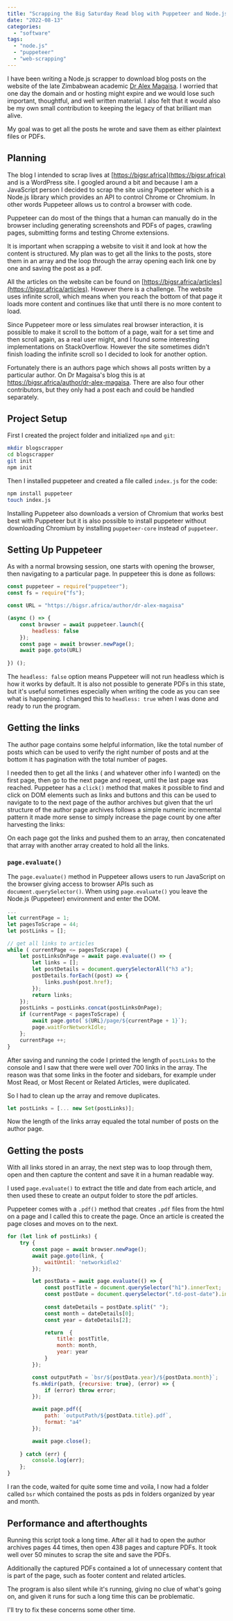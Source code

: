 ```yaml
---
title: "Scrapping the Big Saturday Read blog with Puppeteer and Node.js"
date: "2022-08-13"
categories: 
  - "software"
tags: 
  - "node.js"
  - "puppeteer"
  - "web-scrapping"
---
```


I have been writing a Node.js scrapper to download blog posts on the website of the late Zimbabwean academic [Dr Alex Magaisa](https://bigsr.africa). I worried that one day the domain and or hosting might expire and we would lose such important, thoughtful, and well written material. I also felt that it would also be my own small contribution to keeping the legacy of that brilliant man alive.

My goal was to get all the posts he wrote and save them as either plaintext files or PDFs.

## Planning

The blog I intended to scrap lives at [https://bigsr.africa](https://bigsr.africa) and is a WordPress site. I googled around a bit and because I am a JavaScript person I decided to scrap the site using Puppeteer which is a Node.js library which provides an API to control Chrome or Chromium. In other words Puppeteer allows us to control a browser with code.

Puppeteer can do most of the things that a human can manually do in the browser including generating screenshots and PDFs of pages, crawling pages, submitting forms and testing Chrome extensions.

It is important when scrapping a website to visit it and look at how the content is structured. My plan was to get all the links to the posts, store them in an array and the loop through the array opening each link one by one and saving the post as a pdf.

All the articles on the website can be found on [https://bigsr.africa/articles](https://bigsr.africa/articles). However there is a challenge. The website uses infinite scroll, which means when you reach the bottom of that page it loads more content and continues like that until there is no more content to load.

Since Puppeteer more or less simulates real browser interaction, it is possible to make it scroll to the bottom of a page, wait for a set time and then scroll again, as a real user might, and I found some interesting implementations on StackOverflow. However the site sometimes didn't finish loading the infinite scroll so I decided to look for another option.

 Fortunately there is an authors page which shows all posts written by a particular author. On Dr Magaisa's blog this is at https://bigsr.africa/author/dr-alex-magaisa. There  are also four other contributors, but they only had a post  each and could be handled separately.

## Project Setup

First I created the project folder and initialized `npm` and `git`:

```bash
mkdir blogscrapper
cd blogscrapper
git init
npm init 
```

Then I installed puppeteer and created a file called `index.js` for the code:

```bash
npm install puppeteer
touch index.js
```

Installing Puppeteer also downloads a version of Chromium that works best best with Puppeteer but it is also possible to install puppeteer without downloading Chromium by installing `puppeteer-core` instead of `puppeteer`.

## Setting Up Puppeteer

As with a normal browsing session, one starts with opening the browser, then navigating to a particular page. In puppeteer this is done as follows:

```javascript
const puppeteer = require("puppeteer");
const fs = require("fs");

const URL = "https://bigsr.africa/author/dr-alex-magaisa"

(async () => {
	const browser = await puppeteer.launch({
		headless: false
	});
	const page = await browser.newPage();
	await page.goto(URL)
	
}) ();
```

The `headless: false` option means Puppeteer will not run headless which is how it works by default. It is also not possible to generate PDFs in this state, but it's useful sometimes especially when writing the code as you can see what is happening. I changed this to `headless: true` when I was done and ready to run the program.

## Getting the links

The author page contains some helpful information, like the total number of posts which can be used to verify the right number of posts and at the bottom it has pagination with the total number of pages.

I needed then to get all the links ( and whatever other info I wanted) on the first page, then go to the next page and repeat, until the last page was reached. Puppeteer has a `click()` method that makes it possible to find and click on DOM elements such as links and buttons and this  can be used to navigate to to the next page of the author archives but given that the url structure of the author page archives follows a simple numeric incremental pattern it made more sense to simply increase the page count by one after harvesting the links:

On each page got the links and pushed them to an array, then concatenated that array with another array created to hold all the links.

### `page.evaluate()`

The `page.evaluate()` method in Puppeteer allows users to run JavaScript on the browser giving access to browser APIs such as `document.querySelector()`. When using `page.evaluate()` you leave the Node.js (Puppeteer) environment and enter the DOM.

```javascript
...
let currentPage = 1;
let pagesToScrape = 44;
let postLinks = [];

// get all links to articles
while ( currentPage <= pagesToScrape) {
	let postLinksOnPage = await page.evaluate(() => {
		let links = [];
		let postDetails = document.querySelectorAll("h3 a");
		postDetails.forEach((post) => {
			links.push(post.href);
		});
		return links;
	});
	postLinks = postLinks.concat(postLinksOnPage);
	if (currentPage < pagesToScrape) {
		await page.goto(`${URL}/page/${currentPage + 1}`);
		page.waitForNetworkIdle;
	};
	currentPage ++;
}
```

After saving and running the code I printed the length of `postLinks` to the console and I saw that there were well over 700 links in the array. The reason was that some links in the footer and sidebars, for example under Most Read, or Most Recent or Related Articles, were duplicated.

So I had to clean up the array and remove duplicates.

```javascript
let postLinks = [... new Set(postLinks)];
```

Now the length of the links array equaled the total number of posts on the author page.

## Getting the posts

With all links stored in an array, the next step was to loop through them, open and then capture the content and save it in a human readable way.

I used `page.evaluate()` to extract the title and date from each article, and then used these to create an output folder to store the pdf articles.

Puppeteer comes with a `.pdf()` method that creates `.pdf` files from the html on a page and I called this to create the page. Once an article is created the page closes and moves on to the next.

```javascript
for (let link of postLinks) {
	try {
		const page = await browser.newPage();
		await page.goto(link, {
			waitUntil: 'networkidle2'
		});

		let postData = await page.evaluate(() => {
			const postTitle = document.querySelector("h1").innerText;
			const postDate = document.querySelector(".td-post-date").innerText;
		
			const dateDetails = postDate.split(" ");
			const month = dateDetails[0];
			const year = dateDetails[2];

			return  {
				title: postTitle,
				month: month,
				year: year
			}
		});

		const outputPath = `bsr/${postData.year}/${postData.month}`;
		fs.mkdir(path, {recursive: true}, (error) => {
			if (error) throw error;
		});

		await page.pdf({
			path: `outputPath/${postData.title}.pdf`,
			format: "a4"
		});

		await page.close();
		
	} catch (err) {
		console.log(err);
	};
}
```

I ran the code, waited for quite some time and voila, I now had a folder called `bsr` which contained the posts as pds in folders organized by year and month.

## Performance and afterthoughts

Running this script took a long time. After all it had to open the author archives pages 44 times, then open 438 pages and capture PDFs. It took well over 50 minutes to scrap the site and save the PDFs.

Additionally the captured PDFs contained a lot of unnecessary content that is part of the page, such as footer content and related articles.

The program is also silent while it's running, giving no clue of what's going on, and given it runs for such a long time this can be problematic.

I'll try to fix these concerns some other time.
